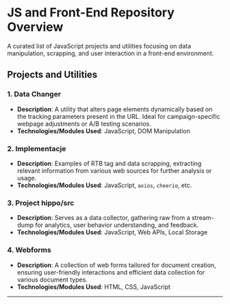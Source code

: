 # JS and Front-End Repository Overview

A curated list of JavaScript projects and utilities focusing on data manipulation, scrapping, and user interaction in a front-end environment.

## Projects and Utilities

### 1. **Data Changer**
   - **Description**: A utility that alters page elements dynamically based on the tracking parameters present in the URL. Ideal for campaign-specific webpage adjustments or A/B testing scenarios.
   - **Technologies/Modules Used**: JavaScript, DOM Manipulation

### 2. **Implementacje**
   - **Description**: Examples of RTB tag and data scrapping, extracting relevant information from various web sources for further analysis or usage.
   - **Technologies/Modules Used**: JavaScript, `axios`, `cheerio`, etc.

### 3. **Project hippo/src**
   - **Description**: Serves as a data collector, gathering raw from a stream-dump for analytics, user behavior understanding, and feedback.
   - **Technologies/Modules Used**: JavaScript, Web APIs, Local Storage

### 4. **Webforms**
   - **Description**: A collection of web forms tailored for document creation, ensuring user-friendly interactions and efficient data collection for various document types.
   - **Technologies/Modules Used**: HTML, CSS, JavaScript

---
